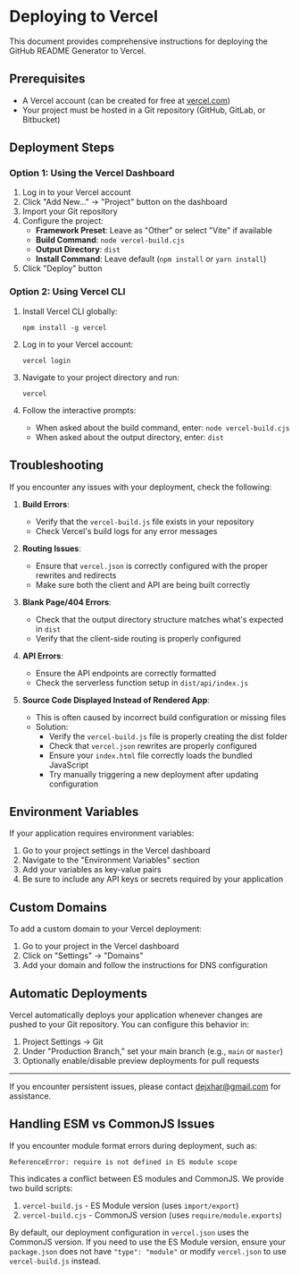 # Deploying to Vercel

This document provides comprehensive instructions for deploying the GitHub README Generator to Vercel.

## Prerequisites

- A Vercel account (can be created for free at [vercel.com](https://vercel.com))
- Your project must be hosted in a Git repository (GitHub, GitLab, or Bitbucket)

## Deployment Steps

### Option 1: Using the Vercel Dashboard

1. Log in to your Vercel account
2. Click "Add New..." → "Project" button on the dashboard
3. Import your Git repository
4. Configure the project:
   - **Framework Preset**: Leave as "Other" or select "Vite" if available
   - **Build Command**: `node vercel-build.cjs`
   - **Output Directory**: `dist`
   - **Install Command**: Leave default (`npm install` or `yarn install`)
5. Click "Deploy" button

### Option 2: Using Vercel CLI

1. Install Vercel CLI globally:
   ```
   npm install -g vercel
   ```

2. Log in to your Vercel account:
   ```
   vercel login
   ```

3. Navigate to your project directory and run:
   ```
   vercel
   ```

4. Follow the interactive prompts:
   - When asked about the build command, enter: `node vercel-build.cjs`
   - When asked about the output directory, enter: `dist`

## Troubleshooting

If you encounter any issues with your deployment, check the following:

1. **Build Errors**:
   - Verify that the `vercel-build.js` file exists in your repository
   - Check Vercel's build logs for any error messages

2. **Routing Issues**:
   - Ensure that `vercel.json` is correctly configured with the proper rewrites and redirects
   - Make sure both the client and API are being built correctly

3. **Blank Page/404 Errors**:
   - Check that the output directory structure matches what's expected in `dist`
   - Verify that the client-side routing is properly configured

4. **API Errors**:
   - Ensure the API endpoints are correctly formatted
   - Check the serverless function setup in `dist/api/index.js`

5. **Source Code Displayed Instead of Rendered App**:
   - This is often caused by incorrect build configuration or missing files
   - Solution: 
     - Verify the `vercel-build.js` file is properly creating the dist folder
     - Check that `vercel.json` rewrites are properly configured
     - Ensure your `index.html` file correctly loads the bundled JavaScript
     - Try manually triggering a new deployment after updating configuration

## Environment Variables

If your application requires environment variables:

1. Go to your project settings in the Vercel dashboard
2. Navigate to the "Environment Variables" section
3. Add your variables as key-value pairs
4. Be sure to include any API keys or secrets required by your application

## Custom Domains

To add a custom domain to your Vercel deployment:

1. Go to your project in the Vercel dashboard
2. Click on "Settings" → "Domains"
3. Add your domain and follow the instructions for DNS configuration

## Automatic Deployments

Vercel automatically deploys your application whenever changes are pushed to your Git repository. You can configure this behavior in:

1. Project Settings → Git
2. Under "Production Branch," set your main branch (e.g., `main` or `master`)
3. Optionally enable/disable preview deployments for pull requests

---

If you encounter persistent issues, please contact [dejxhar@gmail.com](mailto:dejxhar@gmail.com) for assistance.
## Handling ESM vs CommonJS Issues

If you encounter module format errors during deployment, such as:
```
ReferenceError: require is not defined in ES module scope
```

This indicates a conflict between ES modules and CommonJS. We provide two build scripts:

1. `vercel-build.js` - ES Module version (uses `import/export`)
2. `vercel-build.cjs` - CommonJS version (uses `require/module.exports`)

By default, our deployment configuration in `vercel.json` uses the CommonJS version. If you need to use the ES Module version, ensure your `package.json` does not have `"type": "module"` or modify `vercel.json` to use `vercel-build.js` instead.

